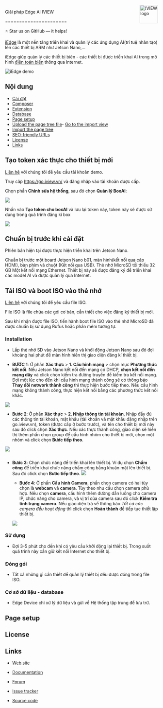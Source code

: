 
  

<a  href="https://iview.vn/">

<img  src="https://i.imgur.com/EORKMiE.jpg"  alt="IVIEW logo"  title="IVIEW Edge AI Solution"  align="right"  height="60"  />

</a>

  

Giải pháp Edge AI IVIEW

======================

:star: Star us on GitHub — it helps!

  

[iEdge](https://iview.vn) là một nền tảng triển khai và quản lý các ứng dụng AI(trí tuệ nhân tạo) lên các thiết bị ARM như Jetson Nano,...

iEdge giúp quản lý các thiết bị biên - các thiết bị được triển khai AI trong mô hình [điện toán biên](https://smartfactoryvn.com/technology/internet-of-things/edge-computing-dien-toan-ranh-gioi-la-gi-vai-tro-cua-edge-computing-trong-cong-nghiep-4-0/) thông qua Internet.

![iEdge demo](https://i.imgur.com/xC4qH5J.png)


## Nội dung
-  [Cài đặt](#installation)
-  [Composer](#composer)
-  [Extension](#extension)
-  [Database](#database)
-  [Page setup](#page-setup)
-  [Upload the page tree file](#upload-the-page-tree-file)-  [Go to the import view](#go-to-the-import-view)
-  [Import the page tree](#import-the-page-tree)
-  [SEO-friendly URLs](#seo-friendly-urls)
-  [License](#license)
-  [Links](#links)

## Tạo token xác thực cho thiết bị mới

 [Liên hệ](https://iview.vn/) với chúng tôi để yêu cầu tài khoản demo.

Truy câp https://go.iview.vn/ và đăng nhập vào tài khoản được cấp.

Chọn phần **Chỉnh sửa hệ thống**, sau đó chọn **Quản lý BoxAI**:

  


![](https://i.imgur.com/vsd3zV6.png)

  

Nhấn vào **Tạo token cho boxAI** và lưu lại token này, token này sẽ được sử dụng trong quá trình đăng kí box

  

![](https://i.imgur.com/Xawkp91.png)

  

## Chuẩn bị trước khi cài đặt

Phiên bản hiện tại được thực hiện triển khai trên Jetson Nano.

Chuẩn bị trước một board Jetson Nano b01, màn hình(kết nối qua cáp HDMI), bàn phím và chuột (Kết nối qua USB). 
Thẻ nhớ MicroSD tối thiểu 32 GB
Một kết nối mạng Ethernet.
Thiết bị này sẽ được đăng ký để triển khai các model AI và được quản lý qua Internet.

## Tải ISO và boot ISO vào thẻ nhớ

[Liên hệ](https://iview.vn/) với chúng tôi để yêu cầu file ISO.

File ISO là file chứa các gói cơ bản, cần thiết cho việc đăng ký thiết bị mới.

Sau khi nhận được file ISO, tiến hành boot file ISO vào thẻ nhớ MicroSD đã được chuẩn bị sử dụng Rufus hoặc phần mêm tương tự.

### Installation
- Lắp thẻ nhớ SD vào Jetson Nano và khởi động Jetson Nano sau đó đợi khoảng hai phút để  màn hình hiển thị giao diện đăng kí thiết bị.

-  **BƯỚC 1**: Ở phần **Xác thực** > **1. Cấu hình mạng** > chọn mục **Phương thức kết nối**. Nếu Jetson Nano kết nối đến mạng có DHCP, **chọn kết nối đến mạng dây** và click chọn kiểm tra đường truyền để kiểm tra kết nối mạng. Đợi một lúc cho đến khi cấu hình mạng thành công sẽ có thông báo **Thay đổi network thành công** thì thực hiện bước tiếp theo. Nếu cấu hình mạng không thành công, thực hiện kết nối bằng các phương thức kết nối khác.

![](https://i.imgur.com/dM5Uv2q.png)

- **Bước 2**: Ở phần **Xác thực** > **2. Nhập thông tin tài khoản**, Nhập đầy đủ các thông tin tài khoản, mật khẩu (tài khoản và mật khẩu đăng nhập trên go.iview.vn), token (được cấp ở bước trước), và tên cho thiết bị mới này sau đó click chọn **Xác thực**. Nếu xác thực thành công, giao diện sẽ hiển thị thêm phần chọn group để cấu hình nhóm cho thiết bị mới, chọn một nhóm và click chọn **Bước tiếp theo**.

![](https://i.imgur.com/49I4AME.png)

![]()

- **Bước 3**: Chọn chức năng để triển khai lên thiết bị. Ví dụ chọn **Chấm công** để triển khai chức năng chấm công bằng khuân mặt lên thiết bị. Sau đó click chọn **Bước tiếp theo**.
 ![](https://i.imgur.com/zvxTqr6.png)

  - **Bước 4**: Ở phần **Cấu hình Camera**, phần chọn camera có hai tùy chọn là **webcam** và **camera**. Tùy theo nhu cầu chọn camera phù hợp. Nếu chọn **camera**, cấu hình thêm đường dẫn luồng cho camera IP, chức năng cho camera, và vị trí của camera sau đó click **Kiểm tra tình trạng camera**. Nếu giao diện trả về thông báo *Tất cả các camera đều hoạt động* thì click chọn **Hoàn thành** để tiếp tục thiết lập thiết bị.
  
  ![](https://i.imgur.com/hR9yOgq.png)
  

### Sử dụng

- Đợi 3-5 phút cho đến khi có yêu cầu khởi động lại thiết bị. Trong suốt quá trình này cần giữ kết nối Internet cho thiết bị.


### Đóng gói

- Tất cả những gì cần thiết để quản lý thiết bị đều được đóng trong file ISO.
  

### Cơ sở dữ liệu - database

- Edge Device chỉ xử lý dữ liệu và gửi về Hệ thống tập trung để lưu trữ.

  

## Page setup

  
  
  

  

## License

  

  

## Links

  

  

*  [Web site]()

  

*  [Documentation]()

  

*  [Forum](/)

  

*  [Issue tracker]()

*  [Source code]()
